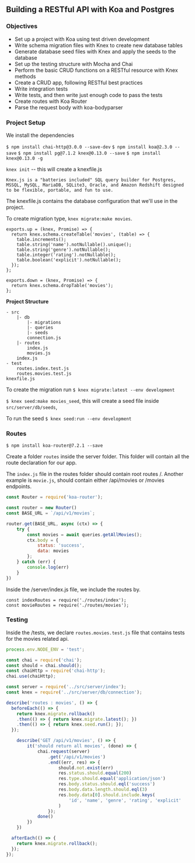 ## Building a RESTful API with Koa and Postgres

### Objectives

- Set up a project with Koa using test driven development
- Write schema migration files with Knex to create new database tables
- Generate database seed files with Knex and apply the seeds to the database
- Set up the testing structure with Mocha and Chai
- Perform the basic CRUD functions on a RESTful resource with Knex methods
- Create a CRUD app, following RESTful best practices
- Write integration tests
- Write tests, and then write just enough code to pass the tests
- Create routes with Koa Router
- Parse the request body with koa-bodyparser

### Project Setup

We install the dependencies

`$ npm install chai-http@3.0.0 --save-dev`
`$ npm install koa@2.3.0 --save`
`$ npm install pg@7.1.2 knex@0.13.0 --save`
`$ npm install knex@0.13.0 -g`

`knex init` -- this will create a knexfile.js 

```
Knex.js is a "batteries included" SQL query builder for Postgres, MSSQL, MySQL, MariaDB, SQLite3, Oracle, and Amazon Redshift designed to be flexible, portable, and fun to use.
```

The knexfile.js contains the database configuration that we'll use in the project.

To create migration type, `knex migrate:make movies`.

```
exports.up = (knex, Promise) => {
  return knex.schema.createTable('movies', (table) => {
    table.increments();
    table.string('name').notNullable().unique();
    table.string('genre').notNullable();
    table.integer('rating').notNullable();
    table.boolean('explicit').notNullable();
  });
};

exports.down = (knex, Promise) => {
  return knex.schema.dropTable('movies');
};
```

**Project Structure**

```
- src
	|- db
		|- migrations
		|- queries
		|- seeds
		connection.js
	|- routes
		index.js
		movies.js
	index.js
- test
	routes.index.test.js
	routes.movies.test.js
knexfile.js
```

To create the migration run `$ knex migrate:latest --env development`

`$ knex seed:make movies_seed`, this will create a seed file inside  `src/server/db/seeds`, 

To run the seed `$ knex seed:run --env development`

### Routes

`$ npm install koa-router@7.2.1 --save`

Create a folder `routes` inside the server folder. This folder will contain all the route declaration for our app.

The `index.js` file in the routes folder should contain root routes /. Another example is `movie.js`, should contain either /api/movies or /movies endpoints.

```javascript
const Router = require('koa-router');

const router = new Router()
const BASE_URL = `/api/v1/movies`;

router.get(BASE_URL, async (ctx) => {
	try {
		const movies = await queries.getAllMovies();
		ctx.body = {
			status: 'success',
			data: movies
		};
	} catch (err) {
		console.log(err)
	}
})
```

Inside the /server/index.js file, we include the routes by.

```
const indexRoutes = require('./routes/index');
const movieRoutes = require('./routes/movies');
```

### Testing

Inside the /tests, we declare `routes.movies.test.js` file that contains tests for the movies related api.

```javascript
process.env.NODE_ENV = 'test';

const chai = require('chai');
const should = chai.should();
const chaiHttp = require('chai-http');
chai.use(chaiHttp);

const server = require('../src/server/index');
const knex = require('../src/server/db/connection');

describe('routes : movies', () => {
  beforeEach(() => {
    return knex.migrate.rollback()
    .then(() => { return knex.migrate.latest(); })
    .then(() => { return knex.seed.run(); });
  });

 	describe('GET /api/v1/movies', () => {
		it('should return all movies', (done) => {
			chai.request(server)
				.get('/api/v1/movies')
				.end((err, res) => {
					should.not.exist(err)
					res.status.should.equal(200)
					res.type.should.equal('application/json')
					res.body.status.should.eql('success')
					res.body.data.length.should.eql(3)
					res.body.data[0].should.include.keys(
						'id', 'name', 'genre', 'rating', 'explicit'
					)
				});
			done()
		})
	})

  afterEach(() => {
    return knex.migrate.rollback();
  });
});
```

